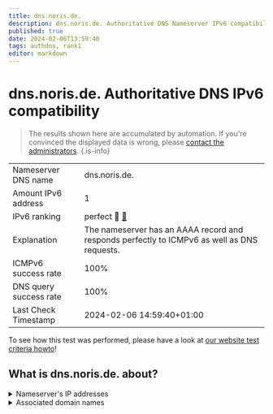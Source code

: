 ```yaml
---
title: dns.noris.de.
description: dns.noris.de. Authoritative DNS Nameserver IPv6 compatibility
published: true
date: 2024-02-06T13:59:40
tags: authdns, rank1
editor: markdown
---
```


# dns.noris.de. Authoritative DNS IPv6 compatibility

> The results shown here are accumulated by automation. If you're convinced the displayed data is wrong, please [contact the administrators](/howto/chat). 
{.is-info}




|   |   |
| - | - |
| Nameserver DNS name | dns.noris.de.
| Amount IPv6 address | 1
| IPv6 ranking | perfect :1st_place_medal: [🔗](/howto/ranking) |
| Explanation | The nameserver has an AAAA record and responds perfectly to ICMPv6 as well as DNS requests. |
| ICMPv6 success rate | 100%|
| DNS query success rate | 100% |
| Last Check Timestamp | 2024-02-06 14:59:40+01:00 |

To see how this test was performed, please have a look at [our website test criteria howto](/howto/testcriteria/authdns)!


## What is dns.noris.de. about?




<details>
<summary>Nameserver's IP addresses</summary>

2001:780:53d2::53

</details>



<details>
<summary>Associated domain names</summary>

www.noris.de

</details>
